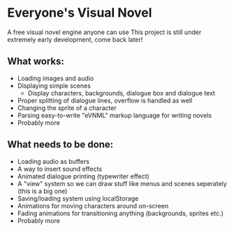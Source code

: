 Everyone's Visual Novel
===
A free visual novel engine anyone can use
This project is still under extremely early development, come back later!

What works:
---
* Loading images and audio
* Displaying simple scenes
	* Display characters, backgrounds, dialogue box and dialogue text
* Proper splitting of dialogue lines, overflow is handled as well
* Changing the sprite of a character
* Parsing easy-to-write "eVNML" markup language for writing novels
* Probably more

What needs to be done:
---
* Loading audio as buffers
* A way to insert sound effects
* Animated dialogue printing (typewriter effect)
* A "view" system so we can draw stuff like menus and scenes seperately (this is a big one)
* Saving/loading system using localStorage
* Animations for moving characters around on-screen
* Fading animations for transitioning anything (backgrounds, sprites etc.)
* Probably more
